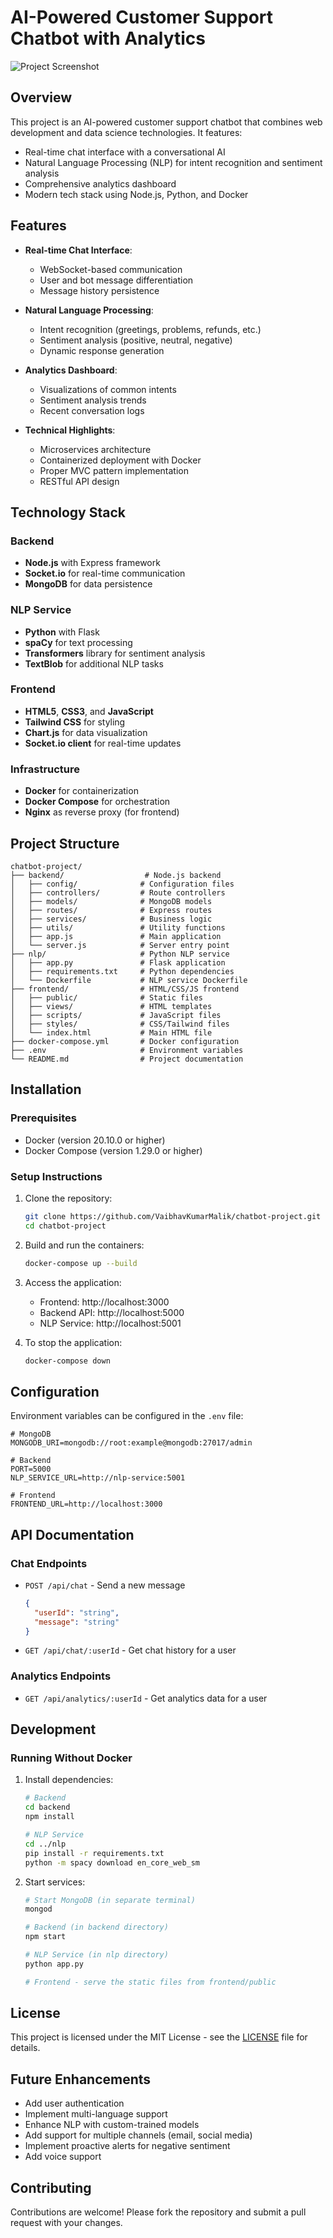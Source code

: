 # AI-Powered Customer Support Chatbot with Analytics

![Project Screenshot](screenshot.png)

## Overview

This project is an AI-powered customer support chatbot that combines web development and data science technologies. It features:

- Real-time chat interface with a conversational AI
- Natural Language Processing (NLP) for intent recognition and sentiment analysis
- Comprehensive analytics dashboard
- Modern tech stack using Node.js, Python, and Docker

## Features

- **Real-time Chat Interface**:
  - WebSocket-based communication
  - User and bot message differentiation
  - Message history persistence

- **Natural Language Processing**:
  - Intent recognition (greetings, problems, refunds, etc.)
  - Sentiment analysis (positive, neutral, negative)
  - Dynamic response generation

- **Analytics Dashboard**:
  - Visualizations of common intents
  - Sentiment analysis trends
  - Recent conversation logs

- **Technical Highlights**:
  - Microservices architecture
  - Containerized deployment with Docker
  - Proper MVC pattern implementation
  - RESTful API design

## Technology Stack

### Backend
- **Node.js** with Express framework
- **Socket.io** for real-time communication
- **MongoDB** for data persistence

### NLP Service
- **Python** with Flask
- **spaCy** for text processing
- **Transformers** library for sentiment analysis
- **TextBlob** for additional NLP tasks

### Frontend
- **HTML5**, **CSS3**, and **JavaScript**
- **Tailwind CSS** for styling
- **Chart.js** for data visualization
- **Socket.io client** for real-time updates

### Infrastructure
- **Docker** for containerization
- **Docker Compose** for orchestration
- **Nginx** as reverse proxy (for frontend)

## Project Structure

```
chatbot-project/
├── backend/                  # Node.js backend
│   ├── config/              # Configuration files
│   ├── controllers/         # Route controllers
│   ├── models/              # MongoDB models
│   ├── routes/              # Express routes
│   ├── services/            # Business logic
│   ├── utils/               # Utility functions
│   ├── app.js               # Main application
│   └── server.js            # Server entry point
├── nlp/                     # Python NLP service
│   ├── app.py               # Flask application
│   ├── requirements.txt     # Python dependencies
│   └── Dockerfile           # NLP service Dockerfile
├── frontend/                # HTML/CSS/JS frontend
│   ├── public/              # Static files
│   ├── views/               # HTML templates
│   ├── scripts/             # JavaScript files
│   ├── styles/              # CSS/Tailwind files
│   └── index.html           # Main HTML file
├── docker-compose.yml       # Docker configuration
├── .env                     # Environment variables
└── README.md                # Project documentation
```

## Installation

### Prerequisites

- Docker (version 20.10.0 or higher)
- Docker Compose (version 1.29.0 or higher)

### Setup Instructions

1. Clone the repository:
   ```bash
   git clone https://github.com/VaibhavKumarMalik/chatbot-project.git
   cd chatbot-project
   ```

2. Build and run the containers:
   ```bash
   docker-compose up --build
   ```

3. Access the application:
   - Frontend: http://localhost:3000
   - Backend API: http://localhost:5000
   - NLP Service: http://localhost:5001

4. To stop the application:
   ```bash
   docker-compose down
   ```

## Configuration

Environment variables can be configured in the `.env` file:

```env
# MongoDB
MONGODB_URI=mongodb://root:example@mongodb:27017/admin

# Backend
PORT=5000
NLP_SERVICE_URL=http://nlp-service:5001

# Frontend
FRONTEND_URL=http://localhost:3000
```

## API Documentation

### Chat Endpoints

- `POST /api/chat` - Send a new message
  ```json
  {
    "userId": "string",
    "message": "string"
  }
  ```

- `GET /api/chat/:userId` - Get chat history for a user

### Analytics Endpoints

- `GET /api/analytics/:userId` - Get analytics data for a user

## Development

### Running Without Docker

1. Install dependencies:
   ```bash
   # Backend
   cd backend
   npm install

   # NLP Service
   cd ../nlp
   pip install -r requirements.txt
   python -m spacy download en_core_web_sm
   ```

2. Start services:
   ```bash
   # Start MongoDB (in separate terminal)
   mongod

   # Backend (in backend directory)
   npm start

   # NLP Service (in nlp directory)
   python app.py

   # Frontend - serve the static files from frontend/public
   ```

## License

This project is licensed under the MIT License - see the [LICENSE](LICENSE) file for details.

## Future Enhancements

- Add user authentication
- Implement multi-language support
- Enhance NLP with custom-trained models
- Add support for multiple channels (email, social media)
- Implement proactive alerts for negative sentiment
- Add voice support

## Contributing

Contributions are welcome! Please fork the repository and submit a pull request with your changes.
